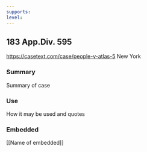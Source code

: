 ```yaml
---
supports: 
level: 
---
```

## 183 App.Div. 595

https://casetext.com/case/people-v-atlas-5
New York
### Summary

Summary of case

### Use

How it may be used and quotes

### Embedded

[[Name of embedded]]